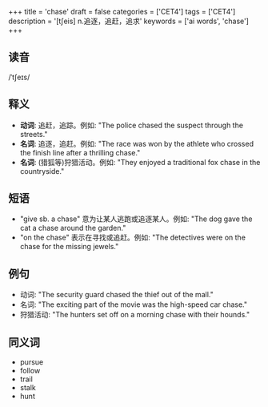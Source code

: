 +++
title = 'chase'
draft = false
categories = ['CET4']
tags = ['CET4']
description = '[t∫eis] n.追逐，追赶，追求'
keywords = ['ai words', 'chase']
+++

## 读音
/ˈtʃeɪs/

## 释义
- **动词**: 追赶，追踪。例如: "The police chased the suspect through the streets."
- **名词**: 追逐，追赶。例如: "The race was won by the athlete who crossed the finish line after a thrilling chase."
- **名词**: (猎狐等)狩猎活动。例如: "They enjoyed a traditional fox chase in the countryside."

## 短语
- "give sb. a chase" 意为让某人逃跑或追逐某人。例如: "The dog gave the cat a chase around the garden."
- "on the chase" 表示在寻找或追赶。例如: "The detectives were on the chase for the missing jewels."

## 例句
- 动词: "The security guard chased the thief out of the mall."
- 名词: "The exciting part of the movie was the high-speed car chase."
- 狩猎活动: "The hunters set off on a morning chase with their hounds."

## 同义词
- pursue
- follow
- trail
- stalk
- hunt
